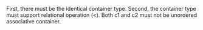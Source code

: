 First, there must be the identical container type. Second, the container type must support relational operation (<). Both c1 and
c2 must not be unordered associative container.
